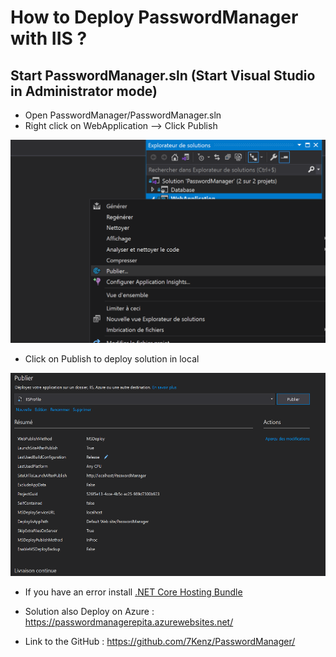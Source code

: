 # How to Deploy PasswordManager with IIS ?

## Start PasswordManager.sln (Start Visual Studio in Administrator mode)

- Open PasswordManager/PasswordManager.sln
- Right click on WebApplication --> Click Publish
<img src="screenshots/screenshotsDeploy/Publish.png" height="325" alt="deployPublish">

- Click on Publish to deploy solution in local
<img src="screenshots/screenshotsDeploy/Deploy Solution.png" height="325"  alt="deployPublish2">



* If you have an error install [.NET Core Hosting Bundle](https://docs.microsoft.com/en-us/aspnet/core/host-and-deploy/iis/?view=aspnetcore-3.1#install-the-net-core-hosting-bundle)

* Solution also Deploy on Azure : https://passwordmanagerepita.azurewebsites.net/
* Link to the GitHub : https://github.com/7Kenz/PasswordManager/

